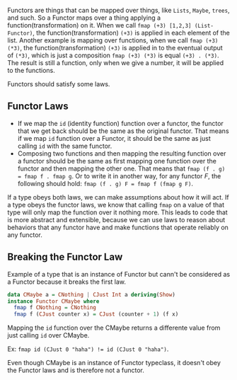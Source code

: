 Functors are things that can be mapped over things, like `Lists`, `Maybe`, `trees`, and such. So a Functor maps over a thing applying a function(transformation) on it. When we call `fmap (+3) [1,2,3] (List-Functor)`, the function(transformation) `(+3)` is applied in each element of the list. Another example is mapping over functions, when we call `fmap (+3) (*3)`, the function(transformation) `(+3)` is applied in to the eventual output of `(*3)`, which is just a composition `fmap (+3) (*3)` is equal `(+3) . (*3)`. The result is still a function, only when we give a number, it will be applied to the functions.


Functors should satisfy some laws.

## Functor Laws
 - If we map the `id` (identity function) function over a functor, the functor that we get back should be the same as the original functor. That means if we map `id` function over a Functor, it should be the same as just calling `id` with the same functor.
 - Composing two functions and then mapping the resulting function over a functor should be the same as first mapping one function over the functor and then mapping the other one. That means that `fmap (f . g) = fmap f . fmap g`. Or to write it in another way, for any functor *F*, the following should hold: `fmap (f . g) F = fmap f (fmap g F)`.

If a type obeys both laws, we can make assumptions about how it will act. If a type obeys the functor laws, we know that calling `fmap` on a value of that type will only map the function over it nothing more. This leads to code that is more abstract and extensible, because we can use laws to reason about behaviors that any functor have and make functions that operate reliably on any functor. 

## Breaking the Functor Law

Example of a type that is an instance of Functor but cann't be considered as a Functor because it breaks the first law.

```haskell
data CMaybe a = CNothing | CJust Int a deriving(Show)
instance Functor CMaybe where
  fmap f CNothing = CNothing
  fmap f (CJust counter x) = CJust (counter + 1) (f x)
```

Mapping the `id` function over the CMaybe returns a differente value from just calling `id`  over CMaybe. 

Ex: `fmap id (CJust 0 "haha") != id (CJust 0 "haha")`. 

Even though CMaybe is an instance of Functor typeclass, it doesn't obey the Functor laws and is therefore not a functor.


